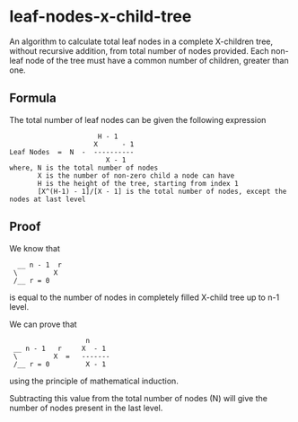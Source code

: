 # leaf-nodes-x-child-tree
An algorithm to calculate total leaf nodes in a complete X-children tree, without recursive addition, from total number of nodes provided. Each non-leaf node of the tree must have a common number of children, greater than one.

## Formula
The total number of leaf nodes can be given the following expression

```
                      H - 1     
                     X      - 1 
Leaf Nodes  =  N  -  ---------- 
                        X - 1   
where, N is the total number of nodes
       X is the number of non-zero child a node can have
       H is the height of the tree, starting from index 1
       [X^(H-1) - 1]/[X - 1] is the total number of nodes, except the nodes at last level
```

## Proof
We know that
```
  __ n - 1  r 
 \         X  
 /__ r = 0    
```
is equal to the number of nodes in completely filled X-child tree up to n-1 level.

We can prove that

```
                   n
 __ n - 1   r     X  - 1
 \         X  =   -------
 /__ r = 0         X - 1
```

using the principle of mathematical induction.

Subtracting this value from the total number of nodes (N) will give the number of nodes present in the last level.
